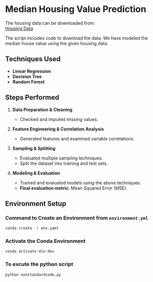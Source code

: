 # Median Housing Value Prediction

The housing data can be downloaded from:  
[Housing Data](https://raw.githubusercontent.com/ageron/handson-ml/master/)  

The script includes code to download the data. We have modeled the median house value using the given housing data.

## Techniques Used
- **Linear Regression**
- **Decision Tree**
- **Random Forest**

## Steps Performed
1. **Data Preparation & Cleaning**  
   - Checked and imputed missing values.  

2. **Feature Engineering & Correlation Analysis**  
   - Generated features and examined variable correlations.  

3. **Sampling & Splitting**  
   - Evaluated multiple sampling techniques.  
   - Split the dataset into training and test sets.  

4. **Modeling & Evaluation**  
   - Trained and evaluated models using the above techniques.  
   - **Final evaluation metric:** Mean Squared Error (MSE).  

## Environment Setup
### Command to Create an Environment from `environment.yml`
```bash
conda create -f env.yaml
```
### Activate the Conda Environment
```bash
conda activate mle-dev
```
### To excute the python script
```bash
python nonstandardcode.py
```
